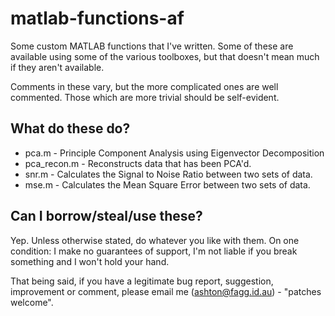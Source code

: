 matlab-functions-af
===================

Some custom MATLAB functions that I've written. Some of these are available
using some of the various toolboxes, but that doesn't mean much if they
aren't available.

Comments in these vary, but the more complicated ones are well commented.
Those which are more trivial should be self-evident.

What do these do?
-----------------
* pca.m - Principle Component Analysis using Eigenvector Decomposition
* pca\_recon.m - Reconstructs data that has been PCA'd.
* snr.m - Calculates the Signal to Noise Ratio between two sets of data.
* mse.m - Calculates the Mean Square Error between two sets of data.

Can I borrow/steal/use these?
-----------------------------

Yep. Unless otherwise stated, do whatever you like with them. On
one condition: I make no guarantees of support, I'm not liable if you
break something and I won't hold your hand.

That being said, if you have a legitimate bug report, suggestion,
improvement or comment, please email me (ashton@fagg.id.au) - "patches
welcome".
